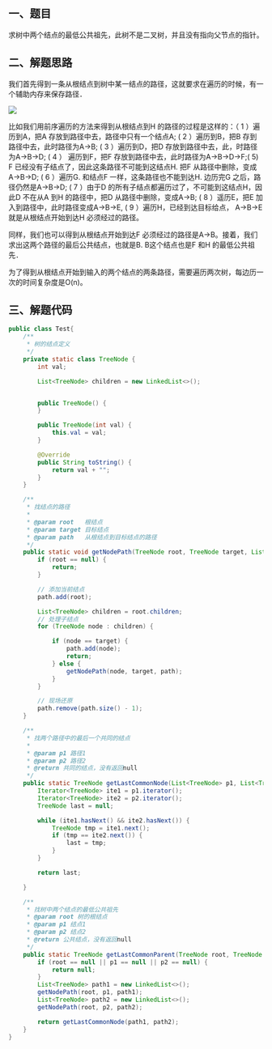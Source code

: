 ## 一、题目

求树中两个结点的最低公共祖先，此树不是二叉树，并且没有指向父节点的指针。

## 二、解题思路

我们首先得到一条从根结点到树中某一结点的路径，这就要求在遍历的时候，有一个辅助内存来保存路径．

![](http://img.blog.csdn.net/20150709075710936)

比如我们用前序遍历的方法来得到从根结点到H 的路径的过程是这样的：（ 1 ）遍历到A，把A 存放到路径中去，路径中只有一个结点A; ( 2 ）遍历到B，把B 存到路径中去，此时路径为A->B; ( 3 ）遍历到D，把D 存放到路径中去，此，时路径为A->B->D; ( 4 ） 遍历到F，把F 存放到路径中去，此时路径为A->B->D->F;( 5) F 已经没有子结点了，因此这条路径不可能到这结点H. 把F 从路径中删除，变成A->B->D; ( 6 ）遍历G. 和结点F 一样，这条路径也不能到达H. 边历完G 之后，路径仍然是A->B->D; ( 7 ）由于D 的所有子结点都遍历过了，不可能到这结点H，因此D 不在从A 到H 的路径中，把D 从路径中删除，变成A->B; ( 8 ）遥历E，把E 加入到路径中，此时路径变成A->B->E, ( 9 ）遍历H，已经到达目标给点， A->B->E 就是从根结点开始到达H 必须经过的路径。 

同样，我们也可以得到从根结点开始到达F 必须经过的路径是A->B。接着，我们求出这两个路径的最后公共结点，也就是B. B这个结点也是F 和H 的最低公共祖先． 

为了得到从根结点开始到输入的两个结点的两条路径，需要遍历两次树，每边历一次的时间复杂度是O(n)。

## 三、解题代码

```java
public class Test{
    /**
     * 树的结点定义
     */
    private static class TreeNode {
        int val;

        List<TreeNode> children = new LinkedList<>();


        public TreeNode() {
        }

        public TreeNode(int val) {
            this.val = val;
        }

        @Override
        public String toString() {
            return val + "";
        }
    }

    /**
     * 找结点的路径
     *
     * @param root   根结点
     * @param target 目标结点
     * @param path   从根结点到目标结点的路径
     */
    public static void getNodePath(TreeNode root, TreeNode target, List<TreeNode> path) {
        if (root == null) {
            return;
        }

        // 添加当前结点
        path.add(root);

        List<TreeNode> children = root.children;
        // 处理子结点
        for (TreeNode node : children) {

            if (node == target) {
                path.add(node);
                return;
            } else {
                getNodePath(node, target, path);
            }
        }

        // 现场还原
        path.remove(path.size() - 1);
    }

    /**
     * 找两个路径中的最后一个共同的结点
     *
     * @param p1 路径1
     * @param p2 路径2
     * @return 共同的结点，没有返回null
     */
    public static TreeNode getLastCommonNode(List<TreeNode> p1, List<TreeNode> p2) {
        Iterator<TreeNode> ite1 = p1.iterator();
        Iterator<TreeNode> ite2 = p2.iterator();
        TreeNode last = null;

        while (ite1.hasNext() && ite2.hasNext()) {
            TreeNode tmp = ite1.next();
            if (tmp == ite2.next()) {
                last = tmp;
            }
        }

        return last;

    }

    /**
     * 找树中两个结点的最低公共祖先
     * @param root 树的根结点
     * @param p1 结点1
     * @param p2 结点2
     * @return 公共结点，没有返回null
     */
    public static TreeNode getLastCommonParent(TreeNode root, TreeNode p1, TreeNode p2) {
        if (root == null || p1 == null || p2 == null) {
            return null;
        }
        List<TreeNode> path1 = new LinkedList<>();
        getNodePath(root, p1, path1);
        List<TreeNode> path2 = new LinkedList<>();
        getNodePath(root, p2, path2);

        return getLastCommonNode(path1, path2);
    }
}
```

